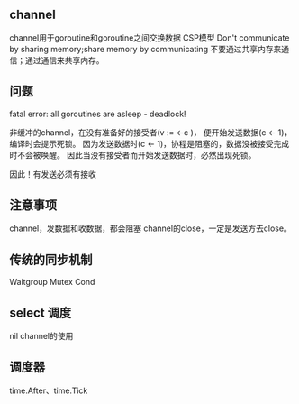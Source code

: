 ## channel
channel用于goroutine和goroutine之间交换数据
CSP模型
Don't communicate by sharing memory;share memory by communicating
不要通过共享内存来通信；通过通信来共享内存。

## 问题
fatal error: all goroutines are asleep - deadlock!

非缓冲的channel，在没有准备好的接受者(v := <-c )， 便开始发送数据(c <- 1)，编译时会提示死锁。
因为发送数据时(c <- 1)，协程是阻塞的，数据没被接受完成时不会被唤醒。
因此当没有接受者而开始发送数据时，必然出现死锁。

因此！有发送必须有接收

## 注意事项
channel，发数据和收数据，都会阻塞
channel的close，一定是发送方去close。

## 传统的同步机制
Waitgroup
Mutex
Cond

## select 调度
nil channel的使用

## 调度器
time.After、time.Tick